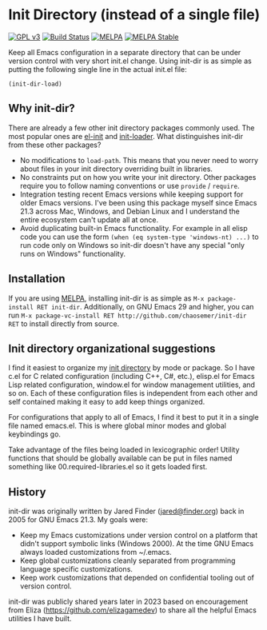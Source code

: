 # Init Directory (instead of a single file)
[![GPL v3](https://img.shields.io/badge/license-GPL_v3-green.svg)](http://www.gnu.org/licenses/gpl-3.0.txt)
[![Build Status](https://github.com/chaosemer/init-dir/actions/workflows/test.yml/badge.svg?branch=main)](https://github.com/chaosemer/init-dir/actions)
[![MELPA](https://melpa.org/packages/init-dir-badge.svg)](https://melpa.org/#/init-dir)
[![MELPA Stable](https://stable.melpa.org/packages/init-dir-badge.svg)](https://stable.melpa.org/#/init-dir)

Keep all Emacs configuration in a separate directory that can be under
version control with very short init.el change.  Using init-dir is as
simple as putting the following single line in the actual init.el
file:

``` emacs-lisp
(init-dir-load)
```

## Why init-dir?

There are already a few other init directory packages commonly
used.  The most popular ones are
[el-init](https://github.com/HKey/el-init) and
[init-loader](https://github.com/emacs-jp/init-loader).  What
distinguishes init-dir from these other packages?

* No modifications to `load-path`.  This means that you never need to
  worry about files in your init directory overriding built in
  libraries.
* No constraints put on how you write your init directory.  Other
  packages require you to follow naming conventions or use `provide` /
  `require`.
* Integration testing recent Emacs versions while keeping support for
  older Emacs versions.  I've been using this package myself since
  Emacs 21.3 across Mac, Windows, and Debian Linux and I understand
  the entire ecosystem can't update all at once.
* Avoid duplicating built-in Emacs functionality.  For example in all
  elisp code you can use the form `(when (eq system-type 'windows-nt)
  ...)` to run code only on Windows so init-dir doesn't have any
  special "only runs on Windows" functionality.

## Installation

If you are using [MELPA](https://melpa.org/#/getting-started),
installing init-dir is as simple as `M-x package-install RET
init-dir`.  Additionally, on GNU Emacs 29 and higher, you can run `M-x
package-vc-install RET http://github.com/chaosemer/init-dir RET` to
install directly from source.

## Init directory organizational suggestions

I find it easiest to organize my [init
directory](https://github.com/chaosemer/dot-emacs) by mode or
package.  So I have c.el for C related configuration (including C++,
C#, etc.), elisp.el for Emacs Lisp related configuration, window.el
for window management utilities, and so on.  Each of these
configuration files is independent from each other and self contained
making it easy to add keep things organized.

For configurations that apply to all of Emacs, I find it best to put
it in a single file named emacs.el.  This is where global minor modes
and global keybindings go.

Take advantage of the files being loaded in lexicographic order!
Utility functions that should be globally available can be put in
files named something like 00.required-libraries.el so it gets loaded
first.

## History

init-dir was originally written by Jared Finder (<jared@finder.org>)
back in 2005 for GNU Emacs 21.3.  My goals were:

* Keep my Emacs customizations under version control on a platform
  that didn't support symbolic links (Windows 2000).  At the time GNU
  Emacs always loaded customizations from ~/.emacs.
* Keep global customizations cleanly separated from programming
  language specific customizations.
* Keep work customizations that depended on confidential tooling out
  of version control.

init-dir was publicly shared years later in 2023 based on
encouragement from Eliza (<https://github.com/elizagamedev>) to share
all the helpful Emacs utilities I have built.
